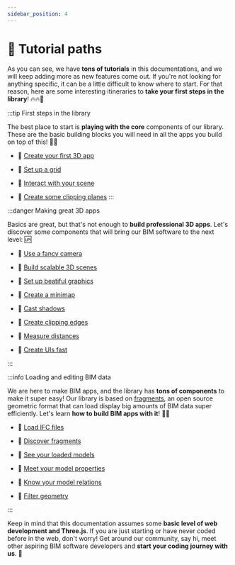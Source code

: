 ```yaml
---
sidebar_position: 4
---
```


# 🧭 Tutorial paths

As you can see, we have **tons of tutorials** in this documentations, and we will keep adding more as new features come out. If you're not looking for anything specific, it can be a little difficult to know where to start. For that reason, here are some interesting itineraries to **take your first steps in the library**! 🔥🔥🚀

:::tip First steps in the library

The best place to start is **playing with the core** components of our library. These are the basic building blocks you will need in all the apps you build on top of this! 👶🏻

- 📘 [Create your first 3D app](../Tutorials/Components/Core/Worlds.mdx) 

- 📘 [Set up a grid](../Tutorials/Components/Core/Grids.mdx) 

- 📘 [Interact with your scene](../Tutorials/Components/Core/Raycasters.mdx) 

- 📘 [Create some clipping planes](../Tutorials/Components/Core/Clipper.mdx) 
:::

:::danger Making great 3D apps

Basics are great, but that's not enough to **build professional 3D apps**. Let's discover some components that will bring our BIM software to the next level: 🆙

- 📙 [Use a fancy camera](../Tutorials/Components/Core/OrthoPerspectiveCamera.mdx) 

- 📙 [Build scalable 3D scenes](../Tutorials/Components/Core/Cullers.mdx)

- 📙 [Set up beatiful graphics](../Tutorials/Components/Front/PostproductionRenderer.mdx)

- 📙 [Create a minimap](../Tutorials/Components/Core/MiniMap.mdx)

- 📙 [Cast shadows](../Tutorials/Components/Front/ShadowDropper.mdx)

- 📙 [Create clipping edges](../Tutorials/Components/Front/EdgesClipper.mdx)

- 📙 [Measure distances](../Tutorials/Components/Front/LengthMeasurement.mdx)

- 📙 [Create UIs fast](../Tutorials/UserInterface/)

:::

:::info Loading and editing BIM data

We are here to make BIM apps, and the library has **tons of components** to make it super easy! Our library is based on [fragments](https://github.com/ThatOpen/engine_fragment), an open source geometric format that can load display big amounts of BIM data super efficiently. Let's learn **how to build BIM apps with it**! 💪🏻

- 📕 [Load IFC files](../Tutorials/Components/Core/IfcLoader.mdx)

- 📕 [Discover fragments](../Tutorials/Components/Core/FragmentsManager.mdx)

- 📕 [See your loaded models](../Tutorials/UserInterface/OBC/ModelsList.mdx)

- 📕 [Meet your model properties](../Tutorials/UserInterface/OBC/ElementProperties.mdx)

<!-- - 📕 [Touching BIM models](../Tutorials/FragmentHighlighter.mdx) -->

<!-- - 📕 [Navigating floorplans](../Tutorials/FragmentPlans.mdx) -->

- 📕 [Know your model relations](../Tutorials/Components/Core/IfcRelationsIndexer.mdx)

<!-- - 📕 [Building trees](../Tutorials/UserInterface/OBC/RelationsTree.mdx) -->

- 📕 [Filter geometry](../Tutorials/Components/Core/Hider.mdx)

<!-- - 📕 [Writing properties](../Tutorials/IfcPropertiesManager.mdx) -->

:::

Keep in mind that this documentation assumes some **basic level of web development and Three.js**. If you are just starting or have never coded before in the web, don't worry! Get around our community, say hi, meet other aspiring BIM software developers and **start your coding journey with us**. 🚀